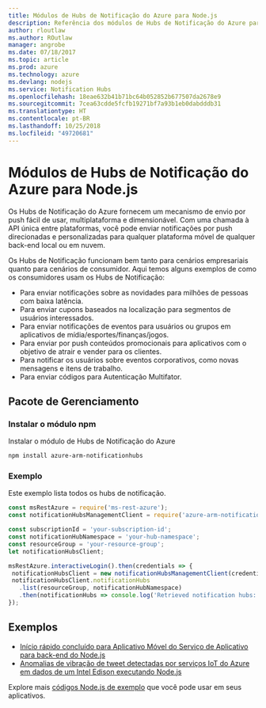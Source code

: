 ```yaml
---
title: Módulos de Hubs de Notificação do Azure para Node.js
description: Referência dos módulos de Hubs de Notificação do Azure para Node.js
author: rloutlaw
ms.author: ROutlaw
manager: angrobe
ms.date: 07/18/2017
ms.topic: article
ms.prod: azure
ms.technology: azure
ms.devlang: nodejs
ms.service: Notification Hubs
ms.openlocfilehash: 18eae632b41b71bc64b052852b677507da2678e9
ms.sourcegitcommit: 7cea63cdde5fcfb19271bf7a93b1eb0dabdddb31
ms.translationtype: HT
ms.contentlocale: pt-BR
ms.lasthandoff: 10/25/2018
ms.locfileid: "49720681"
---
```

# <a name="azure-notification-hubs-modules-for-nodejs"></a>Módulos de Hubs de Notificação do Azure para Node.js

Os Hubs de Notificação do Azure fornecem um mecanismo de envio por push fácil de usar, multiplataforma e dimensionável. Com uma chamada à API única entre plataformas, você pode enviar notificações por push direcionadas e personalizadas para qualquer plataforma móvel de qualquer back-end local ou em nuvem.

Os Hubs de Notificação funcionam bem tanto para cenários empresariais quanto para cenários de consumidor. Aqui temos alguns exemplos de como os consumidores usam os Hubs de Notificação:
- Para enviar notificações sobre as novidades para milhões de pessoas com baixa latência.
- Para enviar cupons baseados na localização para segmentos de usuários interessados.
- Para enviar notificações de eventos para usuários ou grupos em aplicativos de mídia/esportes/finanças/jogos.
- Para enviar por push conteúdos promocionais para aplicativos com o objetivo de atrair e vender para os clientes.
- Para notificar os usuários sobre eventos corporativos, como novas mensagens e itens de trabalho.
- Para enviar códigos para Autenticação Multifator.

## <a name="management-package"></a>Pacote de Gerenciamento

### <a name="install-the-npm-module"></a>Instalar o módulo npm

Instalar o módulo de Hubs de Notificação do Azure 

```bash
npm install azure-arm-notificationhubs
```

### <a name="example"></a>Exemplo

Este exemplo lista todos os hubs de notificação.

 ```javascript
const msRestAzure = require('ms-rest-azure');
const notificationHubsManagementClient = require('azure-arm-notificationhubs');

const subscriptionId = 'your-subscription-id';
const notificationHubNamespace = 'your-hub-namespace';
const resourceGroup = 'your-resource-group';
let notificationHubsClient;

msRestAzure.interactiveLogin().then(credentials => {
  notificationHubsClient = new notificationHubsManagementClient(credentials, subscriptionId);
  notificationHubsClient.notificationHubs
    .list(resourceGroup, notificationHubNamespace)
    .then(notificationHubs => console.log('Retrieved notification hubs: ', notificationHubs));
});
```

## <a name="samples"></a>Exemplos

* [Início rápido concluído para Aplicativo Móvel do Serviço de Aplicativo para back-end do Node.js](https://azure.microsoft.com/resources/samples/app-service-mobile-nodejs-backend-quickstart/)
* [Anomalias de vibração de tweet detectadas por serviços IoT do Azure em dados de um Intel Edison executando Node.js](https://azure.microsoft.com/resources/samples/iot-hub-nodejs-intel-edison-vibration-anomaly-detection/)

Explore mais [códigos Node.js de exemplo](https://azure.microsoft.com/resources/samples/?platform=nodejs) que você pode usar em seus aplicativos.
